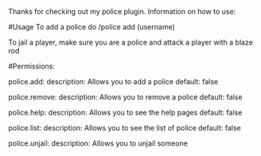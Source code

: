 Thanks for checking out my police plugin.
Information on how to use:

#Usage
To add a police do /police add (username)

To jail a player, make sure you are a police and attack a player with a blaze rod

#Permissions:

  police.add:
    description: Allows you to add a police
    default: false

  police.remove:
    description: Allows you to remove a police
    default: false

  police.help:
    description: Allows you to see the help pages
    default: false

  police.list:
    description: Allows you to see the list of police
    default: false

  police.unjail:
    description: Allows you to unjail someone
